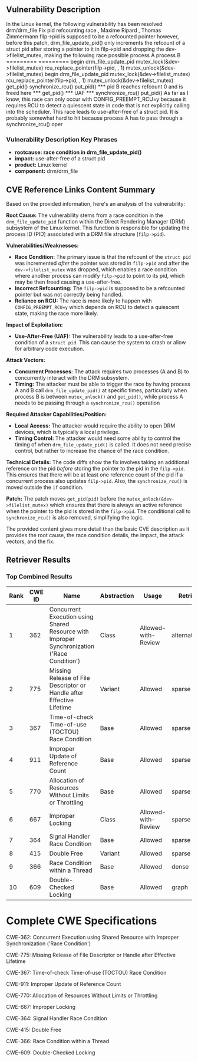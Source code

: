 ## Vulnerability Description
In the Linux kernel, the following vulnerability has been resolved drm/drm_file Fix pid refcounting race , Maxime Ripard , Thomas Zimmermann filp->pid is supposed to be a refcounted pointer however, before this patch, drm_file_update_pid() only increments the refcount of a struct pid after storing a pointer to it in filp->pid and dropping the dev->filelist_mutex, making the following race possible process A process B ========= ========= begin drm_file_update_pid mutex_lock(&dev->filelist_mutex) rcu_replace_pointer(filp->pid, , 1) mutex_unlock(&dev->filelist_mutex) begin drm_file_update_pid mutex_lock(&dev->filelist_mutex) rcu_replace_pointer(filp->pid, , 1) mutex_unlock(&dev->filelist_mutex) get_pid() synchronize_rcu() put_pid() *** pid B reaches refcount 0 and is freed here *** get_pid() *** UAF *** synchronize_rcu() put_pid() As far as I know, this race can only occur with CONFIG_PREEMPT_RCU=y because it requires RCU to detect a quiescent state in code that is not explicitly calling into the scheduler. This race leads to use-after-free of a struct pid. It is probably somewhat hard to hit because process A has to pass through a synchronize_rcu() oper

### Vulnerability Description Key Phrases
- **rootcause:** **race condition in drm_file_update_pid()**
- **impact:** use-after-free of a struct pid
- **product:** Linux kernel
- **component:** drm/drm_file

## CVE Reference Links Content Summary
Based on the provided information, here's an analysis of the vulnerability:

**Root Cause:**
The vulnerability stems from a race condition in the `drm_file_update_pid` function within the Direct Rendering Manager (DRM) subsystem of the Linux kernel. This function is responsible for updating the process ID (PID) associated with a DRM file structure (`filp->pid`).

**Vulnerabilities/Weaknesses:**
- **Race Condition:** The primary issue is that the refcount of the `struct pid` was incremented *after* the pointer was stored in `filp->pid` and after the `dev->filelist_mutex` was dropped, which enables a race condition where another process can modify `filp->pid` to point to its pid, which may be then freed causing a use-after-free.
- **Incorrect Refcounting:** The `filp->pid` is supposed to be a refcounted pointer but was not correctly being handled.
- **Reliance on RCU:** The race is more likely to happen with `CONFIG_PREEMPT_RCU=y` which depends on RCU to detect a quiescent state, making the race more likely.

**Impact of Exploitation:**
- **Use-After-Free (UAF):** The vulnerability leads to a use-after-free condition of a `struct pid`. This can cause the system to crash or allow for arbitrary code execution.

**Attack Vectors:**
- **Concurrent Processes:** The attack requires two processes (A and B) to concurrently interact with the DRM subsystem.
- **Timing:** The attacker must be able to trigger the race by having process A and B call `drm_file_update_pid()` at specific times, particularly when process B is between `mutex_unlock()` and `get_pid()`, while process A needs to be passing through a `synchronize_rcu()` operation

**Required Attacker Capabilities/Position:**
- **Local Access:** The attacker would require the ability to open DRM devices, which is typically a local privilege.
- **Timing Control:** The attacker would need some ability to control the timing of when `drm_file_update_pid()` is called. It does not need precise control, but rather to increase the chance of the race condition.

**Technical Details:**
The code diffs show the fix involves taking an additional reference on the pid *before* storing the pointer to the pid in the `filp->pid`. This ensures that there will be at least one reference count of the pid if a concurrent process also updates `filp->pid`. Also, the `synchronize_rcu()` is moved outside the `if` condition.

**Patch:**
The patch moves `get_pid(pid)` before the `mutex_unlock(&dev->filelist_mutex)` which ensures that there is always an active reference when the pointer to the pid is stored in the `filp->pid`. The conditional call to `synchronize_rcu()` is also removed, simplifying the logic.

The provided content gives more detail than the basic CVE description as it provides the root cause, the race condition details, the impact, the attack vectors, and the fix.

## Retriever Results

### Top Combined Results

| Rank | CWE ID | Name | Abstraction | Usage  | Retrievers | Individual Scores |
|------|--------|------|-------------|-------|------------|-------------------|
| 1 | 362 | Concurrent Execution using Shared Resource with Improper Synchronization ('Race Condition') | Class | Allowed-with-Review | alternate_terms | 0.800 |
| 2 | 775 | Missing Release of File Descriptor or Handle after Effective Lifetime | Variant | Allowed | sparse | 0.805 |
| 3 | 367 | Time-of-check Time-of-use (TOCTOU) Race Condition | Base | Allowed | sparse | 0.787 |
| 4 | 911 | Improper Update of Reference Count | Base | Allowed | sparse | 0.717 |
| 5 | 770 | Allocation of Resources Without Limits or Throttling | Base | Allowed | sparse | 0.699 |
| 6 | 667 | Improper Locking | Class | Allowed-with-Review | sparse | 0.693 |
| 7 | 364 | Signal Handler Race Condition | Base | Allowed | sparse | 0.690 |
| 8 | 415 | Double Free | Variant | Allowed | sparse | 0.689 |
| 9 | 366 | Race Condition within a Thread | Base | Allowed | dense | 0.523 |
| 10 | 609 | Double-Checked Locking | Base | Allowed | graph | 0.003 |



# Complete CWE Specifications

CWE-362: Concurrent Execution using Shared Resource with Improper Synchronization ('Race Condition')

CWE-775: Missing Release of File Descriptor or Handle after Effective Lifetime

CWE-367: Time-of-check Time-of-use (TOCTOU) Race Condition

CWE-911: Improper Update of Reference Count

CWE-770: Allocation of Resources Without Limits or Throttling

CWE-667: Improper Locking

CWE-364: Signal Handler Race Condition

CWE-415: Double Free

CWE-366: Race Condition within a Thread

CWE-609: Double-Checked Locking